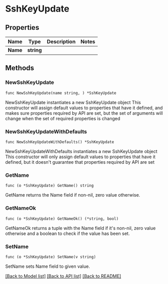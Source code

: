 # SshKeyUpdate

## Properties

Name | Type | Description | Notes
------------ | ------------- | ------------- | -------------
**Name** | **string** |  | 

## Methods

### NewSshKeyUpdate

`func NewSshKeyUpdate(name string, ) *SshKeyUpdate`

NewSshKeyUpdate instantiates a new SshKeyUpdate object
This constructor will assign default values to properties that have it defined,
and makes sure properties required by API are set, but the set of arguments
will change when the set of required properties is changed

### NewSshKeyUpdateWithDefaults

`func NewSshKeyUpdateWithDefaults() *SshKeyUpdate`

NewSshKeyUpdateWithDefaults instantiates a new SshKeyUpdate object
This constructor will only assign default values to properties that have it defined,
but it doesn't guarantee that properties required by API are set

### GetName

`func (o *SshKeyUpdate) GetName() string`

GetName returns the Name field if non-nil, zero value otherwise.

### GetNameOk

`func (o *SshKeyUpdate) GetNameOk() (*string, bool)`

GetNameOk returns a tuple with the Name field if it's non-nil, zero value otherwise
and a boolean to check if the value has been set.

### SetName

`func (o *SshKeyUpdate) SetName(v string)`

SetName sets Name field to given value.



[[Back to Model list]](../README.md#documentation-for-models) [[Back to API list]](../README.md#documentation-for-api-endpoints) [[Back to README]](../README.md)


